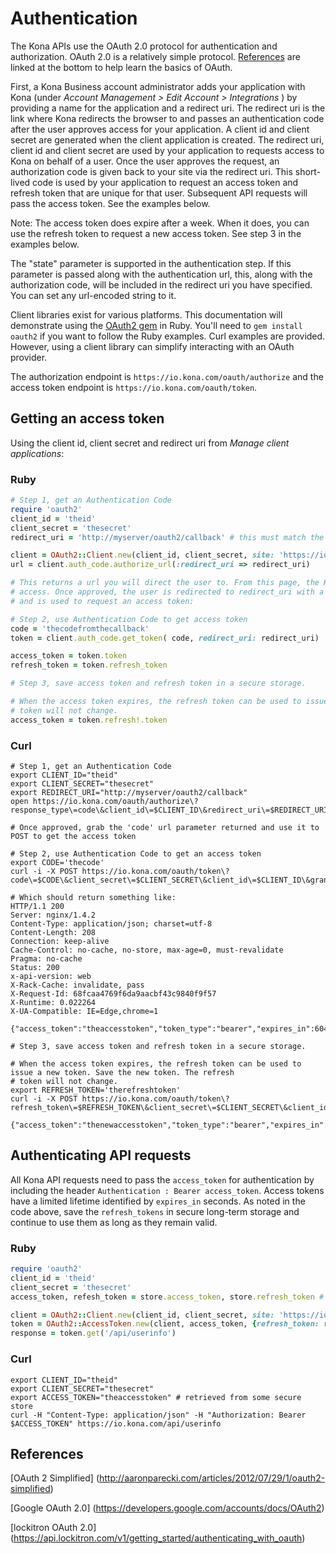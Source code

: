 # Authentication

The Kona APIs use the OAuth 2.0 protocol for authentication and authorization. OAuth 2.0 is a relatively simple protocol.
[References](authentication.md#references) are linked at the bottom to help learn the basics of OAuth.

First, a Kona Business account administrator adds your application with Kona (under _Account Management > Edit Account > Integrations_ )
by providing a name for the application and a redirect uri. The redirect uri is the link where Kona redirects the browser to and passes an authentication code after the user approves access for your application. A client id and client secret are generated when the client application is created. The redirect uri, client id and client secret are used by your application to requests access to Kona on
behalf of a user. Once the user approves the request, an authorization code is given back to your site via the redirect uri.
This short-lived code is used by your application to request an access token and refresh token that are unique for that user.
Subsequent API requests will pass the access token. See the examples below.

Note: The access token does expire after a week. When it does, you can use the refresh token to request a new access token.
See step 3 in the examples below.

The "state" parameter is supported in the authentication step. If this parameter is passed along with the authentication url, this, along with the authorization code, will be included in the redirect uri you have specified. You can set any url-encoded string to it.

Client libraries exist for various platforms. This documentation will demonstrate using the [OAuth2 gem](https://github.com/intridea/oauth2) in Ruby.
You'll need to `gem install oauth2` if you want to follow the Ruby examples.
Curl examples are provided. However, using a client library can simplify interacting with an OAuth provider.

The authorization endpoint is `https://io.kona.com/oauth/authorize` and the access token endpoint is `https://io.kona.com/oauth/token`.

## Getting an access token
Using the client id, client secret and redirect uri from _Manage client applications_:

### Ruby
```ruby
# Step 1, get an Authentication Code
require 'oauth2'
client_id = 'theid'
client_secret = 'thesecret'
redirect_uri = 'http://myserver/oauth2/callback' # this must match the uri registered in Manage client applications

client = OAuth2::Client.new(client_id, client_secret, site: 'https://io.kona.com')
url = client.auth_code.authorize_url(:redirect_uri => redirect_uri)

# This returns a url you will direct the user to. From this page, the Kona user will approve your client application's
# access. Once approved, the user is redirected to redirect_uri with a 'code' url parameter. This code is short lived
# and is used to request an access token:

# Step 2, use Authentication Code to get access token
code = 'thecodefromthecallback'
token = client.auth_code.get_token( code, redirect_uri: redirect_uri)

access_token = token.token
refresh_token = token.refresh_token

# Step 3, save access token and refresh token in a secure storage.

# When the access token expires, the refresh token can be used to issue a new token. Save the new token. The refresh
# token will not change.
access_token = token.refresh!.token

```

### Curl
```shell
# Step 1, get an Authentication Code
export CLIENT_ID="theid"
export CLIENT_SECRET="thesecret"
export REDIRECT_URI="http://myserver/oauth2/callback"
open https://io.kona.com/oauth/authorize\?response_type\=code\&client_id\=$CLIENT_ID\&redirect_uri\=$REDIRECT_URI

# Once approved, grab the 'code' url parameter returned and use it to POST to get the access token

# Step 2, use Authentication Code to get an access token
export CODE='thecode'
curl -i -X POST https://io.kona.com/oauth/token\?code\=$CODE\&client_secret\=$CLIENT_SECRET\&client_id\=$CLIENT_ID\&grant_type\=authorization_code

# Which should return something like:
HTTP/1.1 200
Server: nginx/1.4.2
Content-Type: application/json; charset=utf-8
Content-Length: 208
Connection: keep-alive
Cache-Control: no-cache, no-store, max-age=0, must-revalidate
Pragma: no-cache
Status: 200
x-api-version: web
X-Rack-Cache: invalidate, pass
X-Request-Id: 68fcaa4769f6da9aacbf43c9840f9f57
X-Runtime: 0.022264
X-UA-Compatible: IE=Edge,chrome=1

{"access_token":"theaccesstoken","token_type":"bearer","expires_in":604800,"refresh_token":"therefreshtoken"}

# Step 3, save access token and refresh token in a secure storage.

# When the access token expires, the refresh token can be used to issue a new token. Save the new token. The refresh
# token will not change.
export REFRESH_TOKEN='therefreshtoken'
curl -i -X POST https://io.kona.com/oauth/token\?refresh_token\=$REFRESH_TOKEN\&client_secret\=$CLIENT_SECRET\&client_id\=$CLIENT_ID\&grant_type\=refresh_token

{"access_token":"thenewaccesstoken","token_type":"bearer","expires_in":604800,"refresh_token":"therefreshtoken"}

```

## Authenticating API requests
All Kona API requests need to pass the `access_token` for authentication by including the header `Authentication : Bearer access_token`. Access tokens have a limited lifetime identified by `expires_in` seconds. As noted in the code above, save the `refresh_tokens` in secure long-term storage and continue to use them as long as they remain valid. 

### Ruby
```ruby
require 'oauth2'
client_id = 'theid'
client_secret = 'thesecret'
access_token, refesh_token = store.access_token, store.refresh_token # assuming 'store' stores tokens

client = OAuth2::Client.new(client_id, client_secret, site: 'https://io.kona.com')
token = OAuth2::AccessToken.new(client, access_token, {refresh_token: refresh_token})
response = token.get('/api/userinfo')

```

### Curl
```shell
export CLIENT_ID="theid"
export CLIENT_SECRET="thesecret"
export ACCESS_TOKEN="theaccesstoken" # retrieved from some secure store
curl -H "Content-Type: application/json" -H "Authorization: Bearer $ACCESS_TOKEN" https://io.kona.com/api/userinfo

```

## References <a name='references'><a>
[OAuth 2 Simplified] (http://aaronparecki.com/articles/2012/07/29/1/oauth2-simplified)

[Google OAuth 2.0] (https://developers.google.com/accounts/docs/OAuth2)

[lockitron OAuth 2.0] (https://api.lockitron.com/v1/getting_started/authenticating_with_oauth)

